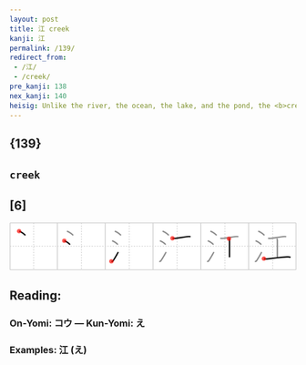 ```yaml
---
layout: post
title: 江 creek
kanji: 江
permalink: /139/
redirect_from:
 - /江/
 - /creek/
pre_kanji: 138
nex_kanji: 140
heisig: Unlike the river, the ocean, the lake, and the pond, the <b>creek</b> is often no more then a dribble of <i>water</i> trickling down a small gully. While the geological history of the larger bodies of <i>water</i> is hard to surmise sometimes, all of us know from our childhood how <b>creeks</b> are made. You probably even dug one or two in your time. All you need to do is find a mainstream of <i>water</i> somewhere and dig a little path into dry land. The <b>creek</b> is thus a lesson in <i>water-craft</i>, as this kanji would agree.
---
```


## {139}

## `creek`

## [6]

<div class="stroke"><img src="../images/E6B19F.png" /></div>

## Reading:

### On-Yomi: コウ &mdash; Kun-Yomi: え

### Examples: 江 (え)
